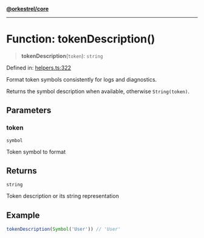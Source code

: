 [**@orkestrel/core**](../index.md)

***

# Function: tokenDescription()

> **tokenDescription**(`token`): `string`

Defined in: [helpers.ts:322](https://github.com/orkestrel/core/blob/cbe5b2d7b027ca6f0f1301ef32750afb69b4764b/src/helpers.ts#L322)

Format token symbols consistently for logs and diagnostics.

Returns the symbol description when available, otherwise `String(token)`.

## Parameters

### token

`symbol`

Token symbol to format

## Returns

`string`

Token description or its string representation

## Example

```ts
tokenDescription(Symbol('User')) // 'User'
```
